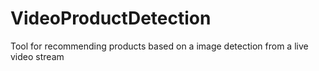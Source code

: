 # VideoProductDetection
Tool for recommending products based on a image detection from a live video stream
